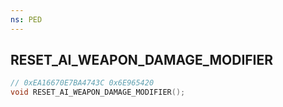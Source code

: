 ```yaml
---
ns: PED
---
```

## RESET_AI_WEAPON_DAMAGE_MODIFIER

```c
// 0xEA16670E7BA4743C 0x6E965420
void RESET_AI_WEAPON_DAMAGE_MODIFIER();
```

